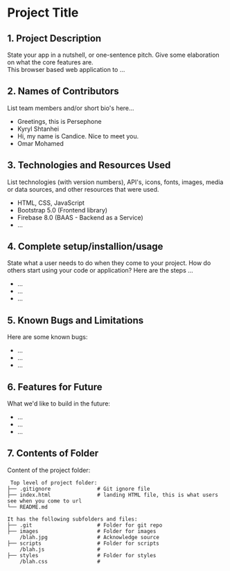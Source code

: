 # Project Title

## 1. Project Description

State your app in a nutshell, or one-sentence pitch. Give some elaboration on what the core features are.  
This browser based web application to ...

## 2. Names of Contributors

List team members and/or short bio's here...

- Greetings, this is Persephone
- Kyryl Shtanhei
- Hi, my name is Candice. Nice to meet you.
- Omar Mohamed 

## 3. Technologies and Resources Used

List technologies (with version numbers), API's, icons, fonts, images, media or data sources, and other resources that were used.

- HTML, CSS, JavaScript
- Bootstrap 5.0 (Frontend library)
- Firebase 8.0 (BAAS - Backend as a Service)
- ...

## 4. Complete setup/installion/usage

State what a user needs to do when they come to your project. How do others start using your code or application?
Here are the steps ...

- ...
- ...
- ...

## 5. Known Bugs and Limitations

Here are some known bugs:

- ...
- ...
- ...

## 6. Features for Future

What we'd like to build in the future:

- ...
- ...
- ...

## 7. Contents of Folder

Content of the project folder:

```
 Top level of project folder:
├── .gitignore               # Git ignore file
├── index.html               # landing HTML file, this is what users see when you come to url
└── README.md

It has the following subfolders and files:
├── .git                     # Folder for git repo
├── images                   # Folder for images
    /blah.jpg                # Acknowledge source
├── scripts                  # Folder for scripts
    /blah.js                 #
├── styles                   # Folder for styles
    /blah.css                #



```
